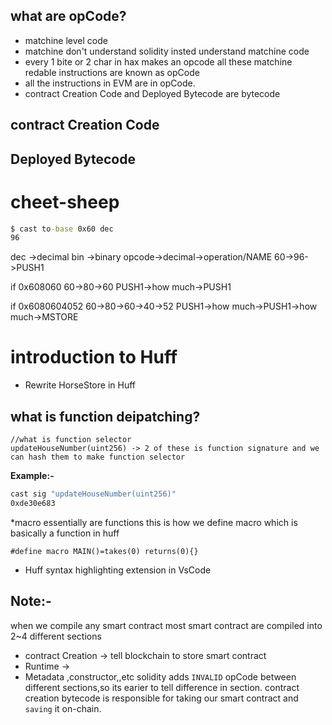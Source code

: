 ## what are opCode?
- matchine level code
- matchine don't understand solidity insted understand matchine code
- every 1 bite or 2 char in hax makes an opcode all these matchine redable instructions are known as opCode
- all the instructions in EVM  are in opCode.
- contract Creation Code and Deployed Bytecode are bytecode
## contract Creation Code
## Deployed Bytecode

# cheet-sheep
```cmd
$ cast to-base 0x60 dec
96
```
dec ->decimal
bin ->binary
opcode->decimal->operation/NAME
60->96->PUSH1

if 0x608060
60->80->60
PUSH1->how much->PUSH1

if 0x6080604052
60->80->60->40->52
PUSH1->how much->PUSH1->how much->MSTORE

# introduction to Huff
- Rewrite HorseStore in Huff

## what is function deipatching?

```
//what is function selector
updateHouseNumber(uint256) -> 2 of these is function signature and we can hash them to make function selector
```
**Example:-**
```cmd
cast sig "updateHouseNumber(uint256)"
0xde30e683
```

*macro essentially are functions
this is how we define macro which is basically a function in huff
<!-- its essentiall huff but for redability using solidity -->

```solidity
#define macro MAIN()=takes(0) returns(0){}
```
- Huff syntax highlighting extension in VsCode

## Note:-
when we compile any smart contract most smart contract are compiled into 2~4 different sections
- contract Creation -> tell blockchain to store smart contract
- Runtime ->
- Metadata ,constructor,,etc
solidity adds `INVALID` opCode between different sections,so its earier to tell difference in section.
contract creation bytecode is responsible for taking our smart contract and `saving` it on-chain.